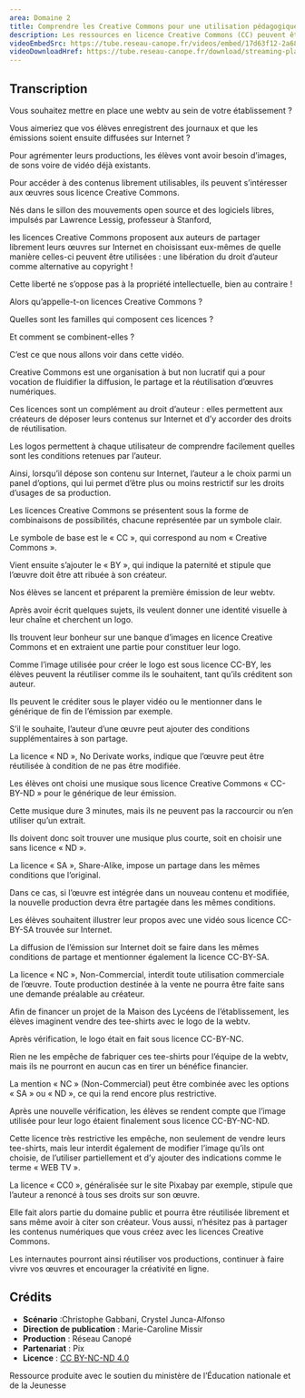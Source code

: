 ```yaml
---
area: Domaine 2
title: Comprendre les Creative Commons pour une utilisation pédagogique
description: Les ressources en licence Creative Commons (CC) peuvent être des ressources précieuses lors de la création d’un support pédagogique. Voici comment s’y retrouver entre les différents types de licences CC.
videoEmbedSrc: https://tube.reseau-canope.fr/videos/embed/17d63f12-2a68-4110-8943-dba74582befd
videoDownloadHref: https://tube.reseau-canope.fr/download/streaming-playlists/hls/videos/17d63f12-2a68-4110-8943-dba74582befd-1080-fragmented.mp4
---
```


## Transcription

Vous souhaitez mettre en place une webtv au sein de votre établissement ?

Vous aimeriez que vos élèves enregistrent des journaux et que les émissions soient ensuite diffusées sur Internet ?

Pour agrémenter leurs productions, les élèves vont avoir besoin d’images, de sons voire de vidéo déjà existants.

Pour accéder à des contenus librement utilisables, ils peuvent s’intéresser aux œuvres sous licence Creative Commons.

Nés dans le sillon des mouvements open source et des logiciels libres, impulsés par Lawrence Lessig, professeur à Stanford,

les licences Creative Commons proposent aux auteurs de partager librement leurs œuvres sur Internet en choisissant eux-mêmes de quelle manière celles-ci peuvent être utilisées : une libération du droit d’auteur comme alternative au copyright !

Cette liberté ne s’oppose pas à la propriété intellectuelle, bien au contraire !

Alors qu’appelle-t-on licences Creative Commons ?

Quelles sont les familles qui composent ces licences ?

Et comment se combinent-elles ?

C’est ce que nous allons voir dans cette vidéo.

Creative Commons est une organisation à but non lucratif qui a pour vocation de fluidifier la diffusion, le partage et la réutilisation d’œuvres numériques.

Ces licences sont un complément au droit d’auteur : elles permettent aux créateurs de déposer leurs contenus sur Internet et d’y accorder des droits de réutilisation.

Les logos permettent à chaque utilisateur de comprendre facilement quelles sont les conditions retenues par l’auteur.

Ainsi, lorsqu’il dépose son contenu sur Internet, l’auteur a le choix parmi un panel d’options, qui lui permet d’être plus ou moins restrictif sur les droits d’usages de sa production.

Les licences Creative Commons se présentent sous la forme de combinaisons de possibilités, chacune représentée par un symbole clair.

Le symbole de base est le « CC », qui correspond au nom « Creative Commons ».

Vient ensuite s’ajouter le « BY », qui indique la paternité et stipule que l’œuvre doit être att ribuée à son créateur.

Nos élèves se lancent et préparent la première émission de leur webtv.

Après avoir écrit quelques sujets, ils veulent donner une identité visuelle à leur chaîne et cherchent un logo.

Ils trouvent leur bonheur sur une banque d’images en licence Creative Commons et en extraient une partie pour constituer leur logo.

Comme l’image utilisée pour créer le logo est sous licence CC-BY, les élèves peuvent la réutiliser comme ils le souhaitent, tant qu’ils créditent son auteur.

Ils peuvent le créditer sous le player vidéo ou le mentionner dans le générique de fin de l’émission par exemple.

S’il le souhaite, l’auteur d’une œuvre peut ajouter des conditions supplémentaires à son partage.

La licence « ND », No Derivate works, indique que l’œuvre peut être réutilisée à condition de ne pas être modifiée.

Les élèves ont choisi une musique sous licence Creative Commons « CC-BY-ND » pour le générique de leur émission.

Cette musique dure 3 minutes, mais ils ne peuvent pas la raccourcir ou n’en utiliser qu’un extrait.

Ils doivent donc soit trouver une musique plus courte, soit en choisir une sans licence « ND ».

La licence « SA », Share-Alike, impose un partage dans les mêmes conditions que l’original.

Dans ce cas, si l’œuvre est intégrée dans un nouveau contenu et modifiée, la nouvelle production devra être partagée dans les mêmes conditions.

Les élèves souhaitent illustrer leur propos avec une vidéo sous licence CC-BY-SA trouvée sur Internet.

La diffusion de l’émission sur Internet doit se faire dans les mêmes conditions de partage et mentionner également la licence CC-BY-SA.

La licence « NC », Non-Commercial, interdit toute utilisation commerciale de l’œuvre. Toute production destinée à la vente ne pourra être faite sans une demande préalable au créateur.

Afin de financer un projet de la Maison des Lycéens de l’établissement, les élèves imaginent vendre des tee-shirts avec le logo de la webtv.

Après vérification, le logo était en fait sous licence CC-BY-NC.

Rien ne les empêche de fabriquer ces tee-shirts pour l’équipe de la webtv, mais ils ne pourront en aucun cas en tirer un bénéfice financier.

La mention « NC » (Non-Commercial) peut être combinée avec les options « SA » ou « ND », ce qui la rend encore plus restrictive.

Après une nouvelle vérification, les élèves se rendent compte que l’image utilisée pour leur logo étaient finalement sous licence CC-BY-NC-ND.

Cette licence très restrictive les empêche, non seulement de vendre leurs tee-shirts, mais leur interdit également de modifier l’image qu’ils ont choisie, de l’utiliser partiellement et d’y ajouter des indications comme le terme « WEB TV ».

La licence « CC0 », généralisée sur le site Pixabay par exemple, stipule que l’auteur a renoncé à tous ses droits sur son œuvre.

Elle fait alors partie du domaine public et pourra être réutilisée librement et sans même avoir à citer son créateur. Vous aussi, n’hésitez pas à partager les contenus numériques que vous créez avec les licences Creative Commons.

Les internautes pourront ainsi réutiliser vos productions, continuer à faire vivre vos œuvres et encourager la créativité en ligne.

## Crédits

- **Scénario** :Christophe Gabbani, Crystel Junca-Alfonso
- **Direction de publication** : Marie-Caroline Missir
- **Production** : Réseau Canopé
- **Partenariat** : Pix
- **Licence** : [CC BY-NC-ND 4.0](https://creativecommons.org/licenses/by-nc-nd/4.0/deed.fr)

Ressource produite avec le soutien du ministère de l’Éducation nationale et de la Jeunesse

